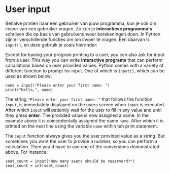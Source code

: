 # User input

Behalve printen naar een gebruiker van jouw programma, kun je ook om invoer van een gebruiker vragen. Zo kun je **interactieve programma's** schrijven die op basis van gebruikersinvoer berekeningen doen. In Python zijn er verschillende functies om om invoer te vragen. Eén daarvan is `input()`, en deze gebruik je zoals hieronder:

Except for having your program printing to a user, you can also ask for input from a user. This way you can write **interactive programs** that can perform calculations based on user provided values. Python comes with a variety of different function to prompt for input. One of which is `input()`, which can be used as shown below:

    name = input("Please enter your first name: ")
    print("Hello,", name)


The string `"Please enter your first name: "` that follows the function `input`, is immediately displayed on the users screen when `input` is executed. After which `input` will patiently wait for the user to fill in any value and until they press **enter**. The provided value is now assigned a name. In the example above it is coincedentally assigned the name `name`. After which it is printed on the next line using the variable `name` within teh print statement.

The `input` function always gives you the user provided value as a string. But sometimes you want the user to provide a number, so you can perform a calculation. Then you'd have to use one of the conversions demonstrated above. For instance:

    seat_count = input("How many seats should be reserverd?")
    seat_count = int(seat_count)
